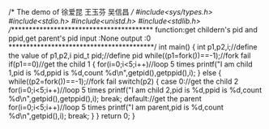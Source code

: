 /*
 The demo of 徐爱昆  王玉芬 吴信昌
*/
#include<sys/types.h>
#include<stdio.h>
#include<unistd.h>
#include<stdlib.h>
/*****************************************
function:get childern's pid and ppid,get parent's pid
input	:None
output	:0
*****************************************/
int main()
{
	int p1,p2,i;//define the value of p1,p2,i 
	pid_t pid;//define pid
	while((p1=fork())==-1);//fork fail
	if(p1==0)//get the child 1
	{
		for(i=0;i<5;i++)//loop 5 times
		printf("I am child 1,pid is %d,ppid is %d,count %d\n",getpid(),getppid(),i);
	}
	else
	{
		while((p2=fork())==-1);//fork fail
		switch(p2)
		{
			case 0://get the child 2
				for(i=0;i<5;i++)//loop 5 times
				printf("I am child 2,pid is %d,ppid is %d,count %d\n",getpid(),getppid(),i);
			break;
			default://get the parent
				for(i=0;i<5;i++)//loop 5 times
				printf("I am parent,pid is %d,count %d\n",getpid(),i);
			break;
		}
	}
return 0;
}
